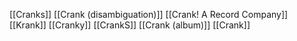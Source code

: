 [[Cranks]]
[[Crank (disambiguation)]]
[[Crank! A Record Company]]
[[Krank]]
[[Cranky]]
[[CrankS]]
[[Crank (album)]]
[[Crank]]
